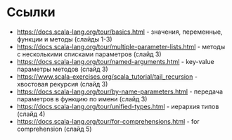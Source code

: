 # Ссылки
* https://docs.scala-lang.org/tour/basics.html - значения, переменные, функции и методы (слайды 1-3)
* https://docs.scala-lang.org/tour/multiple-parameter-lists.html - методы с несколькими списками параметров (слайд 3)
* https://docs.scala-lang.org/tour/named-arguments.html - key-value параметры методов (слайд 3)
* https://www.scala-exercises.org/scala_tutorial/tail_recursion - хвостовая рекурсия (слайд 3)
* https://docs.scala-lang.org/tour/by-name-parameters.html - передача параметров в функцию по имени (слайд 3)
* https://docs.scala-lang.org/tour/unified-types.html - иерархия типов (слайд 4)
* https://docs.scala-lang.org/tour/for-comprehensions.html - for comprehension (слайд 5)